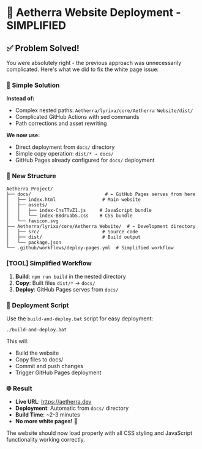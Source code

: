 # 🚀 Aetherra Website Deployment - SIMPLIFIED

## ✅ Problem Solved!

You were absolutely right - the previous approach was unnecessarily complicated. Here's what we did to fix the white page issue:

### 🎯 Simple Solution

**Instead of:**
- Complex nested paths: `Aetherra/lyrixa/core/Aetherra Website/dist/`
- Complicated GitHub Actions with sed commands
- Path corrections and asset rewriting

**We now use:**
- Direct deployment from `docs/` directory
- Simple copy operation: `dist/* → docs/`
- GitHub Pages already configured for `docs/` deployment

### 📁 New Structure

```
Aetherra Project/
├── docs/                           # ← GitHub Pages serves from here
│   ├── index.html                 # Main website
│   ├── assets/
│   │   ├── index-CnsTTvZ1.js     # JavaScript bundle
│   │   └── index-B8druabS.css    # CSS bundle
│   └── favicon.svg
├── Aetherra/lyrixa/core/Aetherra Website/  # ← Development directory
│   ├── src/                       # Source code
│   ├── dist/                      # Build output
│   └── package.json
└── .github/workflows/deploy-pages.yml  # Simplified workflow
```

### [TOOL] Simplified Workflow

1. **Build**: `npm run build` in the nested directory
2. **Copy**: Built files `dist/*` → `docs/`
3. **Deploy**: GitHub Pages serves from `docs/`

### 🚀 Deployment Script

Use the `build-and-deploy.bat` script for easy deployment:

```batch
./build-and-deploy.bat
```

This will:
- Build the website
- Copy files to docs/
- Commit and push changes
- Trigger GitHub Pages deployment

### 🌐 Result

- **Live URL**: https://aetherra.dev
- **Deployment**: Automatic from `docs/` directory
- **Build Time**: ~2-3 minutes
- **No more white pages!** 🎉

The website should now load properly with all CSS styling and JavaScript functionality working correctly.
